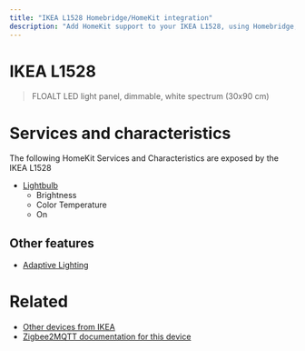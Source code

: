 ```yaml
---
title: "IKEA L1528 Homebridge/HomeKit integration"
description: "Add HomeKit support to your IKEA L1528, using Homebridge, Zigbee2MQTT and homebridge-z2m."
---
```

<!---
This file has been GENERATED using src/docgen/docgen.ts
DO NOT EDIT THIS FILE MANUALLY!
-->
# IKEA L1528
> FLOALT LED light panel, dimmable, white spectrum (30x90 cm)


# Services and characteristics
The following HomeKit Services and Characteristics are exposed by
the IKEA L1528

* [Lightbulb](../../light.md)
  * Brightness
  * Color Temperature
  * On


## Other features
* [Adaptive Lighting](../../light.md)


# Related
* [Other devices from IKEA](../index.md#ikea)
* [Zigbee2MQTT documentation for this device](https://www.zigbee2mqtt.io/devices/L1528.html)